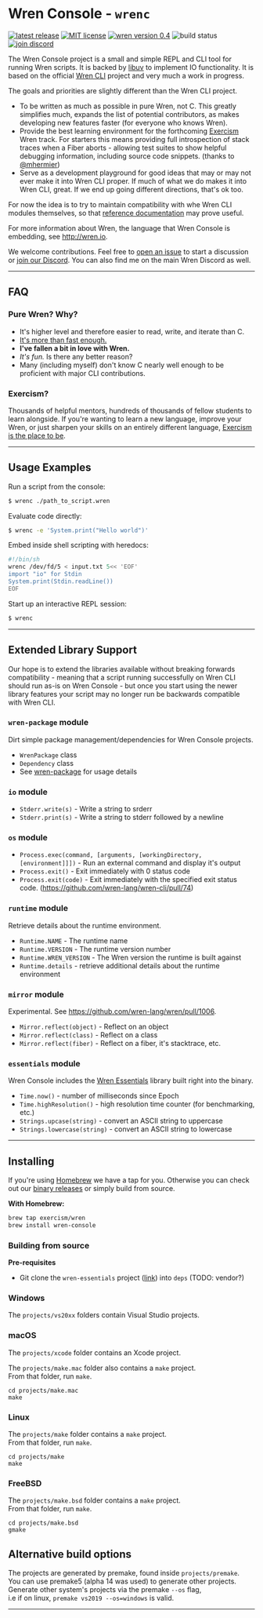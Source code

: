 # Wren Console - `wrenc`

[![latest release](https://badgen.net/github/release/joshgoebel/wren-console/stable)](https://github.com/joshgoebel/wren-console/releases)
[![MIT license](https://badgen.net/badge/license/MIT/cyan)](https://github.com/joshgoebel/wren-console/blob/main/LICENSE)
[![wren version 0.4](https://badgen.net/badge/wren/0.4.0/?color=purple)](https://github.com/wren-lang/wren)
![build status](https://badgen.net/github/checks/joshgoebel/wren-console?label=build)
[![join discord](https://badgen.net/badge/icon/discord?icon=discord&label&color=pink)][discord]


The Wren Console project is a small and simple REPL and CLI tool for running Wren scripts. It is backed by [libuv](http://libuv.org/) to implement IO functionality. It is  based on the official [Wren CLI](https://github.com/wren-lang/wren-cli) project and very much a work in progress. 

The goals and priorities are slightly different than the Wren CLI project.

- To be written as much as possible in pure Wren, not C.  This greatly simplifies much, expands the list of potential contributors, as makes developing new features faster (for everyone who knows Wren).
- Provide the best learning environment for the forthcoming [Exercism](https://exercism.io) Wren track.  For starters this means providing full introspection of stack traces when a Fiber aborts - allowing test suites to show helpful debugging information, including source code snippets. (thanks to [@mhermier](https://github.com/mhermier))
- Serve as a development playground for good ideas that may or may not ever make it into Wren CLI proper. If much of what we do makes it into Wren CLI, great.  If we end up going different directions, that's ok too.

For now the idea is to try to maintain compatibility with whe Wren CLI modules themselves, so that [reference documentation](https://wren.io/cli/modules) may prove useful.

For more information about Wren, the language that Wren Console is embedding, see http://wren.io.

We welcome contributions.  Feel free to [open an issue][issues] to start a discussion or [join our Discord][discord]. You can also find me on the main Wren Discord as well.

[issues]: https://github.com/joshgoebel/wren-console
[discord]: https://discord.gg/6YjUdym5Ap


---

## FAQ

### Pure Wren? Why?

- It's higher level and therefore easier to read, write, and iterate than C.
- [It's more than fast enough.](https://wren.io/performance.html)
- **I've fallen a bit in love with Wren.** 
- *It's fun.* Is there any better reason?
- Many (including myself) don't know C nearly well enough to be proficient with major CLI contributions.

### Exercism?

Thousands of helpful mentors, hundreds of thousands of fellow students to learn alongside.  If you're wanting to learn a new language, improve your Wren, or just sharpen your skills on an entirely different language, [Exercism is the place to be](https://exercism.io/about).



---

## Usage Examples

Run a script from the console:

```sh
$ wrenc ./path_to_script.wren
```

Evaluate code directly:

```sh
$ wrenc -e 'System.print("Hello world")'
```

Embed inside shell scripting with heredocs:

```sh
#!/bin/sh
wrenc /dev/fd/5 < input.txt 5<< 'EOF'
import "io" for Stdin
System.print(Stdin.readLine())
EOF

```

Start up an interactive REPL session:

```sh
$ wrenc
```

---

## Extended Library Support

Our hope is to extend the libraries available without breaking forwards compatibility - meaning that a script running successfully on Wren CLI should run as-is on Wren Console - but once you start using the newer library features your script may no longer run be backwards compatible with Wren CLI.

### `wren-package` module

Dirt simple package management/dependencies for Wren Console projects.

- `WrenPackage` class
- `Dependency` class  
- See [wren-package][wren-package] for usage details

### `io` module

- `Stderr.write(s)` - Write a string to srderr
- `Stderr.print(s)` - Write a string to stderr followed by a newline

### `os` module

- `Process.exec(command, [arguments, [workingDirectory, [environment]]])` - Run an external command and display it's output
- `Process.exit()` - Exit immediately with 0 status code
- `Process.exit(code)` - Exit immediately with the specified exit status code. (https://github.com/wren-lang/wren-cli/pull/74)

### `runtime` module

Retrieve details about the runtime environment.

- `Runtime.NAME` - The runtime name
- `Runtime.VERSION` - The runtime version number
- `Runtime.WREN_VERSION` - The Wren version the runtime is built against
- `Runtime.details` - retrieve additional details about the runtime environment

### `mirror` module

Experimental. See https://github.com/wren-lang/wren/pull/1006.

- `Mirror.reflect(object)` - Reflect on an object
- `Mirror.reflect(class)` - Reflect on a class
- `Mirror.reflect(fiber)` - Reflect on a fiber, it's stacktrace, etc.

### `essentials` module

Wren Console includes the [Wren Essentials](https://github.com/joshgoebel/wren-essentials) library built right into the binary.

- `Time.now()` - number of milliseconds since Epoch
- `Time.highResolution()` - high resolution time counter (for benchmarking, etc.)
- `Strings.upcase(string)` - convert an ASCII string to uppercase
- `Strings.lowercase(string)` - convert an ASCII string to lowercase

---

## Installing

If you're using [Homebrew](https://brew.sh) we have a tap for you. Otherwise you can check out our [binary releases](https://github.com/joshgoebel/wren-console/releases) or simply build from source.

**With Homebrew:**

```sh
brew tap exercism/wren
brew install wren-console
```

### Building from source

**Pre-requisites**

- Git clone the `wren-essentials` project ([link](https://github.com/joshgoebel/wren-essentials)) into `deps` (TODO: vendor?)

### Windows

The `projects/vs20xx` folders contain Visual Studio projects. 

### macOS

The `projects/xcode` folder contains an Xcode project. 

The `projects/make.mac` folder also contains a `make` project.   
From that folder, run `make`.

`cd projects/make.mac`   
`make`

### Linux

The `projects/make` folder contains a `make` project.   
From that folder, run `make`.

`cd projects/make`   
`make`

### FreeBSD

The `projects/make.bsd` folder contains a `make` project.   
From that folder, run `make`.

`cd projects/make.bsd`   
`gmake`

## Alternative build options

The projects are generated by premake, found inside `projects/premake`.   
You can use premake5 (alpha 14 was used) to generate other projects.   
Generate other system's projects via the premake `--os` flag,    
i.e if on linux, `premake vs2019 --os=windows` is valid.

---


[wren-package]: https://github.com/joshgoebel/wren-package